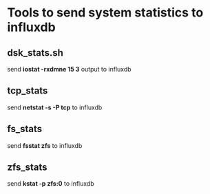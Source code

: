 # Tools to send system statistics to influxdb

## dsk_stats.sh
send __iostat -rxdmne 15 3__ output to influxdb

## tcp_stats
send __netstat -s -P tcp__ to influxdb

## fs_stats
send __fsstat zfs__ to influxdb

## zfs_stats
send __kstat -p zfs:0__ to influxdb
